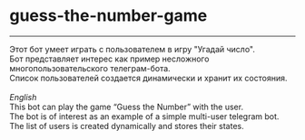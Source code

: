 # guess-the-number-game
<hr>
Этот бот умеет играть с пользователем в игру "Угадай число".<br>
Бот представляет интерес как пример несложного многопользовательского телеграм-бота.<br>
Список пользователей создается динамически и хранит их состояния.<br><br>
<i>English</i><br>
This bot can play the game “Guess the Number” with the user.<br>
The bot is of interest as an example of a simple multi-user telegram bot.<br>
The list of users is created dynamically and stores their states.<br>

